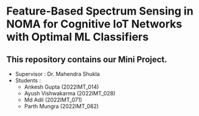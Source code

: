 #  Feature-Based Spectrum Sensing in NOMA for Cognitive IoT Networks with Optimal ML Classifiers

## This repository contains our Mini Project.

- Supervisor : Dr. Mahendra Shukla
- Students :
  - Ankesh Gupta (2022IMT_014)
  - Ayush Vishwakarma (2022IMT_028)
  - Md Adil (2022IMT_071)
  - Parth Mungra (2022IMT_082)
